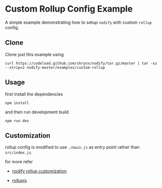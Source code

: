 # Custom Rollup Config Example

A simple example demonstrating how to setup `nodify` with custom `rollup` config.

## Clone

 Clone just this example using 

```shell
curl https://codeload.github.com/shrynx/nodify/tar.gz/master | tar -xz --strip=2 nodify-master/examples/custom-rollup
```

## Usage

  first install the dependencies

```shell
npm install 
```

  and then run development build

```shell
npm run dev
```

## Customization

rollup config is modified to use `./main.js` as entry point rather than `src/index.js`.

for more refer

-   [nodify rollup customization](https://github.com/shrynx/nodify#rollup)

-   [rollupjs](https://rollupjs.org/)
